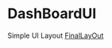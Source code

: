 # DashBoardUI
Simple UI Layout
[FinalLayOut](file:///home/waithirajon/Pictures/Screenshot%20from%202021-11-29%2015-32-41.png)
